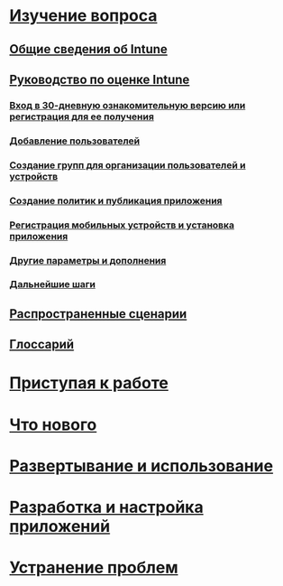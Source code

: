 # [Изучение вопроса](introduction-to-microsoft-intune.md)
## [Общие сведения об Intune](introduction-to-microsoft-intune.md)
## [Руководство по оценке Intune](get-started-with-a-30-day-trial-of-microsoft-intune.md)
### [Вход в 30-дневную ознакомительную версию или регистрация для ее получения](get-started-with-a-30-day-trial-of-microsoft-intune-step-1.md)
### [Добавление пользователей](get-started-with-a-30-day-trial-of-microsoft-intune-step-2.md)
### [Создание групп для организации пользователей и устройств](get-started-with-a-30-day-trial-of-microsoft-intune-step-3.md)
### [Создание политик и публикация приложения](get-started-with-a-30-day-trial-of-microsoft-intune-step-4.md)
### [Регистрация мобильных устройств и установка приложения](get-started-with-a-30-day-trial-of-microsoft-intune-step-5.md)
### [Другие параметры и дополнения](get-started-with-a-30-day-trial-of-microsoft-intune-step-6.md)
### [Дальнейшие шаги](get-started-with-a-30-day-trial-of-microsoft-intune-step-7.md)
## [Распространенные сценарии](common-ways-to-use-intune.md)
## [Глоссарий](intune-glossary.md)

# [Приступая к работе](/intune/get-started/what-to-know-before-you-start-microsoft-intune)
# [Что нового](/intune/whats-new/whats-new-in-microsoft-intune)
<!-- # [Plan and Design](/intune/plan-design/ways-to-do-enterprise-mobility) -->
# [Развертывание и использование](/intune/deploy-use/overview-of-device-and-app-lifecycles-in-microsoft-intune)
# [Разработка и настройка приложений](/intune/develop/intune-app-sdk)
# [Устранение проблем](/intune/troubleshoot/general-troubleshooting-tips-for-microsoft-intune)


<!--HONumber=Nov16_HO2-->


